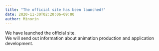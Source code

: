 ```yaml
---
title: "The official site has been launched!"
date: 2020-11-30T02:20:06+09:00
author: Minorin
---
```

We have launched the official site.  
We will send out information about animation production and application development.
